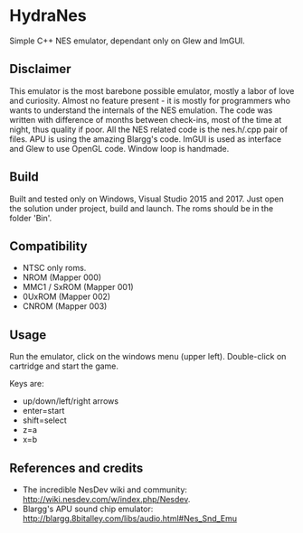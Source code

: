# HydraNes
Simple C++ NES emulator, dependant only on Glew and ImGUI.

## Disclaimer
This emulator is the most barebone possible emulator, mostly a labor of love and curiosity.
Almost no feature present - it is mostly for programmers who wants to understand the internals of the NES emulation.
The code was written with difference of months between check-ins, most of the time at night, thus quality if poor.
All the NES related code is the nes.h/.cpp pair of files.
APU is using the amazing Blargg's code.
ImGUI is used as interface and Glew to use OpenGL code.
Window loop is handmade.


## Build
Built and tested only on Windows, Visual Studio 2015 and 2017.
Just open the solution under project, build and launch.
The roms should be in the folder 'Bin'.

## Compatibility
- NTSC only roms.
- NROM (Mapper 000)
- MMC1 / SxROM (Mapper 001)
- 0UxROM (Mapper 002)
- CNROM (Mapper 003)

## Usage
Run the emulator, click on the windows menu (upper left).
Double-click on cartridge and start the game.

Keys are: 
- up/down/left/right arrows
- enter=start
- shift=select
- z=a
- x=b

## References and credits
- The incredible NesDev wiki and community: http://wiki.nesdev.com/w/index.php/Nesdev.
- Blargg's APU sound chip emulator: http://blargg.8bitalley.com/libs/audio.html#Nes_Snd_Emu
